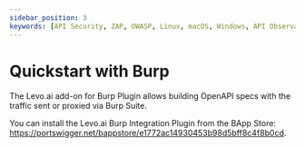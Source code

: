 ```yaml
---
sidebar_position: 3
keywords: [API Security, ZAP, OWASP, Linux, macOS, Windows, API Observability]
---
```


# Quickstart with Burp

The Levo.ai add-on for Burp Plugin allows building OpenAPI specs with the traffic sent or proxied via Burp Suite.

You can install the Levo.ai Burp Integration Plugin from the BApp Store: https://portswigger.net/bappstore/e1772ac14930453b98d5bff8c4f8b0cd.